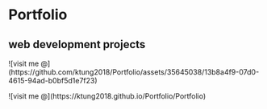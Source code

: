 # Portfolio
<h2>web development projects</h2>
![visit me @](https://github.com/ktung2018/Portfolio/assets/35645038/13b8a4f9-07d0-4615-94ad-b0bf5d1e7f23)
<p>![visit me @](https://ktung2018.github.io/Portfolio/Portfolio)</p>
